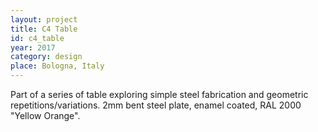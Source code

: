```yaml
---
layout: project
title: C4 Table
id: c4_table
year: 2017
category: design
place: Bologna, Italy
---
```

Part of a series of table exploring simple steel fabrication and geometric repetitions/variations.
2mm bent steel plate, enamel coated, RAL 2000 "Yellow Orange".
